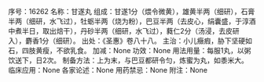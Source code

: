序号：16262
名称：甘遂丸
组成：甘遂1分（煨令微黄），雄黄半两（细研），石膏半两（细研，水飞过），牡蛎半两（烧为粉），巴豆半两（去皮心，绢囊盛，于淳酒中煮半日，取出焙干），丹砂半两（细研，水飞过），蕤仁2分（汤浸，去皮研入），麝香1分（细研）。
出处：《圣惠》卷八十八。
主治：小儿癥瘕，胁下坚硬如石，四肢黄瘦，不欲乳食。
加减：None
功效：None
用法用量：每服1丸，以粥饮送下，日2次。
制备方法：上为末，与巴豆都研令匀，炼蜜为丸，如黍米大。
临床应用：None
各家论述：None
用药禁忌：None
附注：None
